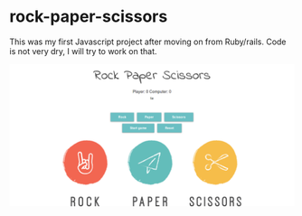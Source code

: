 # rock-paper-scissors

This was my first Javascript project after moving on from Ruby/rails. Code is not very dry, I will try to work on that. 

![Image Hover Text](/ss.png)